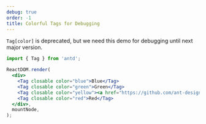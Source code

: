 ```yaml
---
debug: true
order: -1
title: Colorful Tags for Debugging
---
```


`Tag[color]` is deprecated, but we need this demo for debugging until next major version.

````jsx
import { Tag } from 'antd';

ReactDOM.render(
  <div>
    <Tag closable color="blue">Blue</Tag>
    <Tag closable color="green">Green</Tag>
    <Tag closable color="yellow"><a href="https://github.com/ant-design/ant-design/issues/1862">Yellow</a></Tag>
    <Tag closable color="red">Red</Tag>
  </div>,
  mountNode,
);
````
